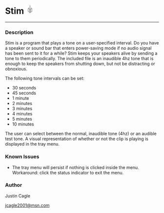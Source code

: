 # Stim ![Stim](Stim.png)
---
### Description
Stim is a program that plays a tone on a user-specified interval. Do you have a speaker or sound bar that enters power-saving mode if no audio signal has been sent to it for a while? Stim keeps your speakers alive by sending a tone to them periodically. The included file is an inaudible 4hz tone that is enough to keep the speakers from shutting down, but not be distracting or obnoxious.

The following tone intervals can be set:
- 30 seconds
- 45 seconds
- 1 minute
- 2 minutes
- 3 minutes
- 4 minutes
- 5 minutes
- 10 minutes

The user can select between the normal, inaudible tone (4hz) or an audible test tone. A visual representation of whether or not the clip is playing is displayed in the tray menu.

### Known Issues

- The tray menu will persist if nothing is clicked inside the menu. Workaround: click the status indicator to exit the menu.

### Author
Justin Cagle

<jcagle2001@msn.com>
